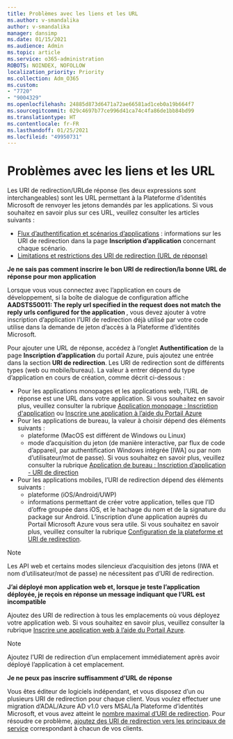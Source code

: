 ```yaml
---
title: Problèmes avec les liens et les URL
ms.author: v-smandalika
author: v-smandalika
manager: dansimp
ms.date: 01/15/2021
ms.audience: Admin
ms.topic: article
ms.service: o365-administration
ROBOTS: NOINDEX, NOFOLLOW
localization_priority: Priority
ms.collection: Adm_O365
ms.custom:
- "7720"
- "9004329"
ms.openlocfilehash: 24885d873d6471a72ae66581ad1ceb0a19b664f7
ms.sourcegitcommit: 029c4697b77ce996d41ca74c4fa86de1bb84bd99
ms.translationtype: HT
ms.contentlocale: fr-FR
ms.lasthandoff: 01/25/2021
ms.locfileid: "49950731"
---
```

# <a name="issues-with-links-and-urls"></a>Problèmes avec les liens et les URL

Les URI de redirection/URLde réponse (les deux expressions sont interchangeables) sont les URL permettant à la Plateforme d’identités Microsoft de renvoyer les jetons demandés par les applications. Si vous souhaitez en savoir plus sur ces URL, veuillez consulter les articles suivants :

- [Flux d’authentification et scénarios d’applications](https://docs.microsoft.com/azure/active-directory/develop/authentication-flows-app-scenarios) : informations sur les URI de redirection dans la page **Inscription d’application** concernant chaque scénario.
- [Limitations et restrictions des URI de redirection (URL de réponse)](https://docs.microsoft.com/azure/active-directory/develop/reply-url)

**Je ne sais pas comment inscrire le bon URI de redirection/la bonne URL de réponse pour mon application**

Lorsque vous vous connectez avec l’application en cours de développement, si la boîte de dialogue de configuration affiche **AADSTS50011: The reply url specified in the request does not match the reply urls configured for the application <your app ID>**, vous devez ajouter à votre inscription d’application l’URI de redirection déjà utilisé par votre code utilise dans la demande de jeton d’accès à la Plateforme d’identités Microsoft.

Pour ajouter une URL de réponse, accédez à l’onglet **Authentification** de la page **Inscription d’application** du portail Azure, puis ajoutez une entrée dans la section **URI de redirection**. Les URI de redirection sont de différents types (web ou mobile/bureau). La valeur à entrer dépend du type d’application en cours de création, comme décrit ci-dessous :

- Pour les applications monopages et les applications web, l’URL de réponse est une URL dans votre application. Si vous souhaitez en savoir plus, veuillez consulter la rubrique [Application monopage : Inscription d'application](https://docs.microsoft.com/azure/active-directory/develop/scenario-spa-app-registration#register-a-redirect-uri) ou [Inscrire une application à l’aide du Portail Azure](https://docs.microsoft.com/azure/active-directory/develop/scenario-web-app-sign-user-app-registration?tabs=aspnetcore#register-an-app-using-azure-portal)
- Pour les applications de bureau, la valeur à choisir dépend des éléments suivants :
    - plateforme (MacOS est différent de Windows ou Linux)
    - mode d’acquisition du jeton (de manière interactive, par flux de code d’appareil, par authentification Windows intégrée [IWA] ou par nom d’utilisateur/mot de passe).
    Si vous souhaitez en savoir plus, veuillez consulter la rubrique [Application de bureau : Inscription d’application - URI de direction](https://docs.microsoft.com/azure/active-directory/develop/scenario-desktop-app-registration#redirect-uris)
- Pour les applications mobiles, l’URI de redirection dépend des éléments suivants :
    - plateforme (iOS/Android/UWP)
    - informations permettant de créer votre application, telles que l’ID d’offre groupée dans iOS, et le hachage du nom et de la signature du package sur Android. L’inscription d’une application auprès du Portail Microsoft Azure vous sera utile. Si vous souhaitez en savoir plus, veuillez consulter la rubrique [Configuration de la plateforme et URI de redirection](https://docs.microsoft.com/azure/active-directory/develop/scenario-mobile-app-registration#platform-configuration-and-redirect-uris).

> [!NOTE]
> Les API web et certains modes silencieux d’acquisition des jetons (IWA et nom d’utilisateur/mot de passe) ne nécessitent pas d’URI de redirection.

**J’ai déployé mon application web et, lorsque je teste l’application déployée, je reçois en réponse un message indiquant que l’URL est incompatible**

Ajoutez des URI de redirection à tous les emplacements où vous déployez votre application web. Si vous souhaitez en savoir plus, veuillez consulter la rubrique [Inscrire une application web à l’aide du Portail Azure](https://docs.microsoft.com/azure/active-directory/develop/scenario-web-app-sign-user-app-registration).

> [!NOTE]
> Ajoutez l’URI de redirection d’un emplacement immédiatement après avoir déployé l’application à cet emplacement.

**Je ne peux pas inscrire suffisamment d’URL de réponse**

Vous êtes éditeur de logiciels indépendant, et vous disposez d’un ou plusieurs URI de redirection pour chaque client. Vous voulez effectuer une migration d’ADAL/Azure AD v1.0 vers MSAL/la Plateforme d’identités Microsoft, et vous avez atteint le [nombre maximal d’URI de redirection](https://docs.microsoft.com/azure/active-directory/develop/reply-url#maximum-number-of-redirect-uris). Pour résoudre ce problème, [ajoutez des URI de redirection vers les principaux de service](https://docs.microsoft.com/azure/active-directory/develop/reply-url#add-redirect-uris-to-service-principals) correspondant à chacun de vos clients.
